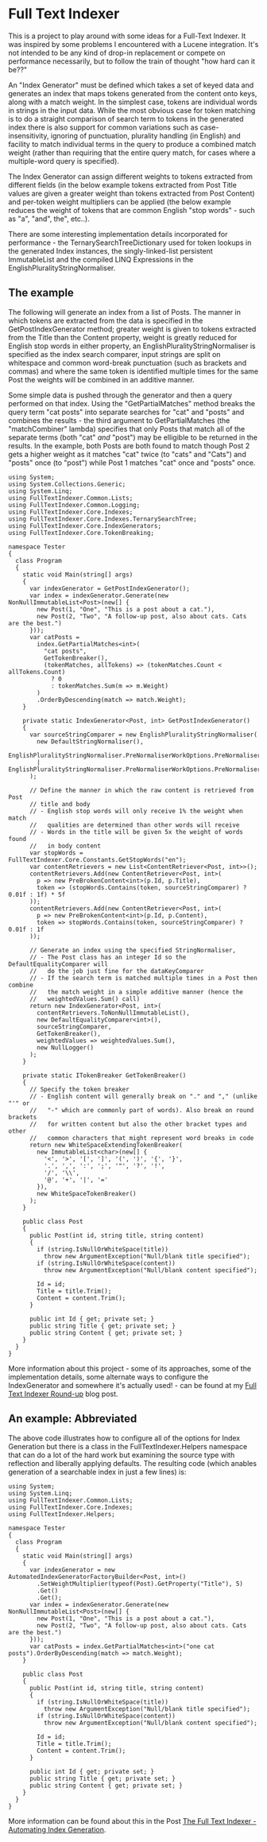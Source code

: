 # Full Text Indexer

This is a project to play around with some ideas for a Full-Text Indexer. It was inspired by some problems I encountered with a Lucene integration. It's not intended to be any kind of drop-in replacement or compete on performance necessarily, but to follow the train of thought "how hard can it be??"

An "Index Generator" must be defined which takes a set of keyed data and generates an index that maps tokens generated from the content onto keys, along with a match weight. In the simplest case, tokens are individual words in strings in the input data. While the most obvious case for token matching is to do a straight comparison of search term to tokens in the generated index there is also support for common variations such as case-insensitivity, ignoring of punctuation, plurality handling (in English) and facility to match individual terms in the query to produce a combined match weight (rather than requiring that the entire query match, for cases where a multiple-word query is specified).

The Index Generator can assign different weights to tokens extracted from different fields (in the below example tokens extracted from Post Title values are given a greater weight than tokens extracted from Post Content) and per-token weight multipliers can be applied (the below example reduces the weight of tokens that are common English "stop words" - such as "a", "and", the", etc..).

There are some interesting implementation details incorporated for performance - the TernarySearchTreeDictionary used for token lookups in the generated Index instances, the singly-linked-list persistent ImmutableList and the compiled LINQ Expressions in the EnglishPluralityStringNormaliser.

## The example

The following will generate an index from a list of Posts. The manner in which tokens are extracted from the data is specified in the GetPostIndexGenerator method; greater weight is given to tokens extracted from the Title than the Content property, weight is greatly reduced for English stop words in either property, an EnglishPluralityStringNormaliser is specified as the index search comparer, input strings are split on whitespace and common word-break punctuation (such as brackets and  commas) and where the same token is identified multiple times for the same Post the weights will be combined in an additive manner.

Some simple data is pushed through the generator and then a query performed on that index. Using the "GetPartialMatches" method breaks the query term "cat posts" into separate searches for "cat" and "posts" and combines the results - the third argument to GetPartialMatches (the "matchCombiner" lambda) specifies that only Posts that match all of the separate terms (both "cat" *and* "post") may be elligible to be returned in the results. In the example, both Posts are both found to match though Post 2 gets a higher weight as it matches "cat" twice (to "cats" and "Cats") and "posts" once (to "post") while Post 1 matches "cat" once and "posts" once.

    using System;
    using System.Collections.Generic;
    using System.Linq;
    using FullTextIndexer.Common.Lists;
    using FullTextIndexer.Common.Logging;
    using FullTextIndexer.Core.Indexes;
    using FullTextIndexer.Core.Indexes.TernarySearchTree;
    using FullTextIndexer.Core.IndexGenerators;
    using FullTextIndexer.Core.TokenBreaking;

    namespace Tester
    {
      class Program
      {
        static void Main(string[] args)
        {
          var indexGenerator = GetPostIndexGenerator();
          var index = indexGenerator.Generate(new NonNullImmutableList<Post>(new[] {
            new Post(1, "One", "This is a post about a cat."),
            new Post(2, "Two", "A follow-up post, also about cats. Cats are the best.")
          }));
          var catPosts =
            index.GetPartialMatches<int>(
              "cat posts",
              GetTokenBreaker(),
              (tokenMatches, allTokens) => (tokenMatches.Count < allTokens.Count)
                ? 0
                : tokenMatches.Sum(m => m.Weight)
            )
            .OrderByDescending(match => match.Weight);
        }

        private static IndexGenerator<Post, int> GetPostIndexGenerator()
        {
          var sourceStringComparer = new EnglishPluralityStringNormaliser(
            new DefaultStringNormaliser(),
            EnglishPluralityStringNormaliser.PreNormaliserWorkOptions.PreNormaliserLowerCases
            | EnglishPluralityStringNormaliser.PreNormaliserWorkOptions.PreNormaliserTrims
          );

          // Define the manner in which the raw content is retrieved from Post
          // title and body
          // - English stop words will only receive 1% the weight when match
          //   qualities are determined than other words will receive
          // - Words in the title will be given 5x the weight of words found
          //   in body content
          var stopWords = FullTextIndexer.Core.Constants.GetStopWords("en");
          var contentRetrievers = new List<ContentRetriever<Post, int>>();
          contentRetrievers.Add(new ContentRetriever<Post, int>(
            p => new PreBrokenContent<int>(p.Id, p.Title),
            token => (stopWords.Contains(token, sourceStringComparer) ? 0.01f : 1f) * 5f
          ));
          contentRetrievers.Add(new ContentRetriever<Post, int>(
            p => new PreBrokenContent<int>(p.Id, p.Content),
            token => stopWords.Contains(token, sourceStringComparer) ? 0.01f : 1f
          ));

          // Generate an index using the specified StringNormaliser, 
          // - The Post class has an integer Id so the DefaultEqualityComparer will
          //   do the job just fine for the dataKeyComparer
          // - If the search term is matched multiple times in a Post then combine
          //   the match weight in a simple additive manner (hence the
          //   weightedValues.Sum() call)
          return new IndexGenerator<Post, int>(
            contentRetrievers.ToNonNullImmutableList(),
            new DefaultEqualityComparer<int>(),
            sourceStringComparer,
            GetTokenBreaker(),
            weightedValues => weightedValues.Sum(),
            new NullLogger()
          );
        }

        private static ITokenBreaker GetTokenBreaker()
        {
          // Specify the token breaker
          // - English content will generally break on "." and "," (unlike "'" or
          //   "-" which are commonly part of words). Also break on round brackets
          //   for written content but also the other bracket types and other
          //   common characters that might represent word breaks in code
          return new WhiteSpaceExtendingTokenBreaker(
            new ImmutableList<char>(new[] {
              '<', '>', '[', ']', '(', ')', '{', '}',
              '.', ',', ':', ';', '"', '?', '!',
              '/', '\\',
              '@', '+', '|', '='
            }),
            new WhiteSpaceTokenBreaker()
          );
        }

        public class Post
        {
          public Post(int id, string title, string content)
          {
            if (string.IsNullOrWhiteSpace(title))
              throw new ArgumentException("Null/blank title specified");
            if (string.IsNullOrWhiteSpace(content))
              throw new ArgumentException("Null/blank content specified");

            Id = id;
            Title = title.Trim();
            Content = content.Trim();
          }

          public int Id { get; private set; }
          public string Title { get; private set; }
          public string Content { get; private set; }
        }
      }
    }
    

More information about this project - some of its approaches, some of the implementation details, some alternate ways to configure the IndexGenerator and somewhere it's actually used! - can be found at my [Full Text Indexer Round-up](http://www.productiverage.com/Read/40) blog post.

## An example: Abbreviated

The above code illustrates how to configure all of the options for Index Generation but there is a class in the FullTextIndexer.Helpers namespace that can do a lot of the hard work but examining the source type with reflection and liberally applying defaults. The resulting code (which anables generation of a searchable index in just a few lines) is:

    using System;
    using System.Linq;
    using FullTextIndexer.Common.Lists;
    using FullTextIndexer.Core.Indexes;
    using FullTextIndexer.Helpers;

    namespace Tester
    {
      class Program
      {
        static void Main(string[] args)
        {
          var indexGenerator = new AutomatedIndexGeneratorFactoryBuilder<Post, int>()
            .SetWeightMultiplier(typeof(Post).GetProperty("Title"), 5)
            .Get()
            .Get();
          var index = indexGenerator.Generate(new NonNullImmutableList<Post>(new[] {
            new Post(1, "One", "This is a post about a cat."),
            new Post(2, "Two", "A follow-up post, also about cats. Cats are the best.")
          }));
          var catPosts = index.GetPartialMatches<int>("one cat posts").OrderByDescending(match => match.Weight);
        }

        public class Post
        {
          public Post(int id, string title, string content)
          {
            if (string.IsNullOrWhiteSpace(title))
              throw new ArgumentException("Null/blank title specified");
            if (string.IsNullOrWhiteSpace(content))
              throw new ArgumentException("Null/blank content specified");

            Id = id;
            Title = title.Trim();
            Content = content.Trim();
          }

          public int Id { get; private set; }
          public string Title { get; private set; }
          public string Content { get; private set; }
        }
      }
    }

More information can be found about this in the Post [The Full Text Indexer - Automating Index Generation](http://www.productiverage.com/Read/48).
